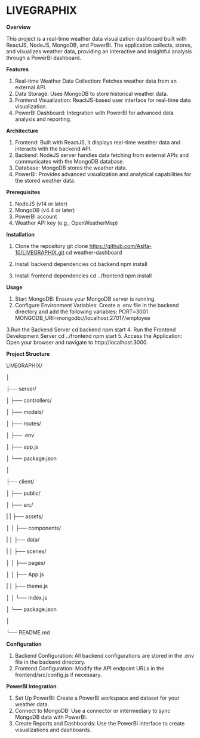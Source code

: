 # LIVEGRAPHIX
**Overview**

This project is a real-time weather data visualization dashboard built with ReactJS, NodeJS, MongoDB, and PowerBI. The application collects, stores, and visualizes weather data, providing an interactive and insightful analysis through a PowerBI dashboard.

**Features**
1. Real-time Weather Data Collection: Fetches weather data from an external API.
2. Data Storage: Uses MongoDB to store historical weather data.
3. Frontend Visualization: ReactJS-based user interface for real-time data visualization.
4. PowerBI Dashboard: Integration with PowerBI for advanced data analysis and reporting.

**Architecture**
1. Frontend: Built with ReactJS, it displays real-time weather data and interacts with the backend API.
2. Backend: NodeJS server handles data fetching from external APIs and communicates with the MongoDB database.
3. Database: MongoDB stores the weather data.
4. PowerBI: Provides advanced visualization and analytical capabilities for the stored weather data.
   
**Prerequisites**
1. NodeJS (v14 or later)
2. MongoDB (v4.4 or later)
3. PowerBI account
4. Weather API key (e.g., OpenWeatherMap)
   
**Installation**
1. Clone the repository
git clone https://github.com/Asifa-10/LIVEGRAPHIX.git
cd weather-dashboard

2. Install backend dependencies
cd backend
npm install

3. Install frontend dependencies
cd ../frontend
npm install

**Usage**
1. Start MongoDB: Ensure your MongoDB server is running.
2. Configure Environment Variables: Create a .env file in the backend directory and add the following variables:
PORT=3001
MONGODB_URI=mongodb://localhost:27017/employee

3.Run the Backend Server
cd backend
npm start
4. Run the Frontend Development Server
cd ../frontend
npm start
5. Access the Application: Open your browser and navigate to http://localhost:3000.

**Project Structure**

LIVEGRAPHIX/

│

├── server/

│   ├── controllers/

│   ├── models/

│   ├── routes/

│   ├── .env

│   ├── app.js

│   └── package.json

│

├── client/

│   ├── public/

│   ├── src/

|   |   ├── assets/

│   │   ├── components/

|   │   ├── data/

|   │   ├── scenes/

│   │   ├── pages/

│   │   ├── App.js

|   │   ├── theme.js

│   │   └── index.js

│   └── package.json

│

└── README.md

**Configuration**
1. Backend Configuration: All backend configurations are stored in the .env file in the backend directory.
2. Frontend Configuration: Modify the API endpoint URLs in the frontend/src/config.js if necessary.
   
**PowerBI Integration**
1. Set Up PowerBI: Create a PowerBI workspace and dataset for your weather data.
2. Connect to MongoDB: Use a connector or intermediary to sync MongoDB data with PowerBI.
3. Create Reports and Dashboards: Use the PowerBI interface to create visualizations and dashboards.
